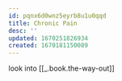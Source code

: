 ```yaml
---
id: pqnx6d0wnz5eyrb8u1u0qqd
title: Chronic Pain
desc: ''
updated: 1670251826934
created: 1670181150089
---
```


look into [[_.book.the-way-out]]

